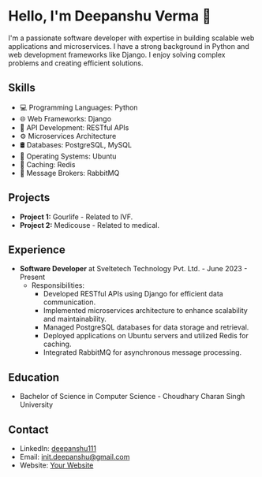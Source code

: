 # Hello, I'm Deepanshu Verma 👋

I'm a passionate software developer with expertise in building scalable web applications and microservices. I have a strong background in Python and web development frameworks like Django. I enjoy solving complex problems and creating efficient solutions.

## Skills
- 💻 Programming Languages: Python
- 🌐 Web Frameworks: Django
- 🚀 API Development: RESTful APIs
- ⚙️ Microservices Architecture
- 🛢️ Databases: PostgreSQL, MySQL
- 🐧 Operating Systems: Ubuntu
- 🔄 Caching: Redis
- 🐇 Message Brokers: RabbitMQ

## Projects
- **Project 1:** Gourlife - Related to IVF.
- **Project 2:** Medicouse - Related to medical.

## Experience
- **Software Developer** at Sveltetech Technology Pvt. Ltd. - June 2023 - Present
  - Responsibilities:
    - Developed RESTful APIs using Django for efficient data communication.
    - Implemented microservices architecture to enhance scalability and maintainability.
    - Managed PostgreSQL databases for data storage and retrieval.
    - Deployed applications on Ubuntu servers and utilized Redis for caching.
    - Integrated RabbitMQ for asynchronous message processing.

## Education
- Bachelor of Science in Computer Science - Choudhary Charan Singh University

## Contact
- LinkedIn: [deepanshu111](https://www.linkedin.com/in/deepanshu111/)
- Email: [init.deepanshu@gmail.com](mailto:init.deepanshu@gmail.com)
- Website: [Your Website](your-website)
